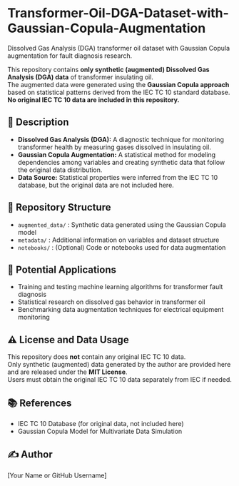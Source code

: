 # Transformer-Oil-DGA-Dataset-with-Gaussian-Copula-Augmentation
Dissolved Gas Analysis (DGA) transformer oil dataset with Gaussian Copula augmentation for fault diagnosis research.

This repository contains **only synthetic (augmented) Dissolved Gas Analysis (DGA) data** of transformer insulating oil.  
The augmented data were generated using the **Gaussian Copula approach** based on statistical patterns derived from the IEC TC 10 standard database.  
**No original IEC TC 10 data are included in this repository.**

## 📘 Description
- **Dissolved Gas Analysis (DGA):** A diagnostic technique for monitoring transformer health by measuring gases dissolved in insulating oil.
- **Gaussian Copula Augmentation:** A statistical method for modeling dependencies among variables and creating synthetic data that follow the original data distribution.
- **Data Source:** Statistical properties were inferred from the IEC TC 10 database, but the original data are not included here.

## 📂 Repository Structure
- `augmented_data/` : Synthetic data generated using the Gaussian Copula model  
- `metadata/` : Additional information on variables and dataset structure  
- `notebooks/` : (Optional) Code or notebooks used for data augmentation  

## 🚀 Potential Applications
- Training and testing machine learning algorithms for transformer fault diagnosis  
- Statistical research on dissolved gas behavior in transformer oil  
- Benchmarking data augmentation techniques for electrical equipment monitoring  

## ⚠️ License and Data Usage
This repository does **not** contain any original IEC TC 10 data.  
Only synthetic (augmented) data generated by the author are provided here and are released under the **MIT License**.  
Users must obtain the original IEC TC 10 data separately from IEC if needed.

## 📚 References
- IEC TC 10 Database (for original data, not included here)  
- Gaussian Copula Model for Multivariate Data Simulation  

## ✍️ Author
[Your Name or GitHub Username]

